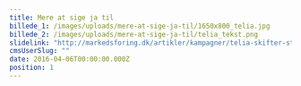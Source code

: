 ```yaml
---
title: Mere at sige ja til
billede_1: /images/uploads/mere-at-sige-ja-til/1650x800_telia.jpg
billede_2: /images/uploads/mere-at-sige-ja-til/telia_tekst.png
slidelink: "http://markedsforing.dk/artikler/kampagner/telia-skifter-stil"
cmsUserSlug: ""
date: 2016-04-06T00:00:00.000Z
position: 1
---
```


